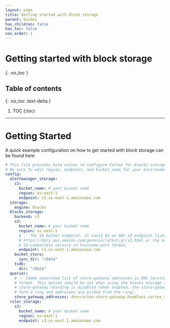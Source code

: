 ```yaml
---
layout: page
title: Getting started with block storage
parent: Guides
has_children: false
has_toc: false
nav_order: 1
---
```

# Getting started with block storage
{: .no_toc }

## Table of contents
{: .no_toc .text-delta }

1. TOC
{:toc}

---
# Getting Started

A quick example configuration on how to get started with block storage can be found here

```yaml
# This file provides helm values to configure Cortex for blocks storage on AWS S3.
# Be sure to edit region, endpoint, and bucket_name for your environment.
config:
  alertmanager_storage:
    s3:
      bucket_name: # your bucket name
      region: us-east-1
      endpoint: s3.us-east-1.amazonaws.com
  storage:
    engine: blocks
  blocks_storage:
    backend: s3
    s3:
      bucket_name: # your bucket name
      region: us-east-1
      # -- The S3 bucket endpoint. It could be an AWS S3 endpoint listed at
      # https://docs.aws.amazon.com/general/latest/gr/s3.html or the address of an
      # S3-compatible service in hostname:port format.
      endpoint: s3.us-east-1.amazonaws.com
    bucket_store:
      sync_dir: "/data"
    tsdb:
      dir: "/data"
  querier:
    # -- Comma separated list of store-gateway addresses in DNS Service Discovery
    # format. This option should be set when using the blocks storage and the
    # store-gateway sharding is disabled (when enabled, the store-gateway instances
    # form a ring and addresses are picked from the ring).
    store_gateway_addresses: dns+cortex-store-gateway-headless.cortex.svc:9095
  ruler_storage:
    s3:
      bucket_name: # your bucket name
      region: us-east-1
      endpoint: s3.us-east-1.amazonaws.com
```
